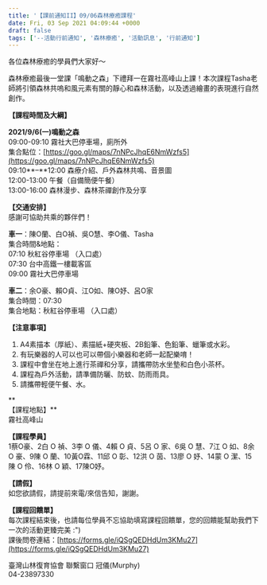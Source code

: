 ```yaml
---
title: '【課前通知II】09/06森林療癒課程'
date: Fri, 03 Sep 2021 04:09:44 +0000
draft: false
tags: ['--活動行前通知', '森林療癒', '活動訊息', '行前通知']
---
```


各位森林療癒的學員們大家好～

森林療癒最後一堂課「鳴動之森」下禮拜一在霧社高峰山上課！本次課程Tasha老師將引領森林共嗚和風元素有關的靜心和森林活動，以及透過繪畫的表現進行自然創作。  

**【課程時間及大綱】**

**2021/9/6(一)鳴動之森**  
09:00-09:10 霧社大巴停車場，廁所外  
集合點位：[https://goo.gl/maps/7nNPcJhqE6NmWzfs5](https://goo.gl/maps/7nNPcJhqE6NmWzfs5)  
09:10**–**12:00 森療介紹、戶外森林共鳴、音景圖  
12:00-13:00 午餐（自備簡便午餐）  
13:00-16:00 森林漫步、森林茶禪創作及分享

**【交通安排】**  
感謝可協助共乘的夥伴們！

**車一**：陳O蘭、白O禎、吳O慧、李O儀、Tasha  
集合時間&地點：  
07:10 秋紅谷停車場 （入口處）  
07:30 台中高鐵一樓載客區  
09:00 霧社大巴停車場

  
**車二**：余O豪、賴O貞、江O如、陳O妤、呂O家  
集合時間：07:30  
集合地點：秋紅谷停車場 （入口處）  

**【注意事項】**

1.  A4素描本（厚紙）、素描紙+硬夾板、2B鉛筆、色鉛筆、蠟筆或水彩。
2.  有玩樂器的人可以也可以帶個小樂器和老師一起配樂唷！
3.  課程中會坐在地上進行茶禪和分享，請攜帶防水坐墊和白色小茶杯。
4.  課程為戶外活動，請準備防曬、防蚊、防雨雨具。
5.  請攜帶輕便午餐、水。

**  
【課程地點】**  
霧社高峰山

**【課程學員】**  
1蔡O豪、2白 O 禎、3李 O 儀、4賴 O 貞、5呂 O 家、6吳 O 慧、7江 O 如、8余 O 豪、9陳 O 蘭、10黃O霖、11邱 O 彰、12洪 O 茵、13廖 O 妤、14蒙 O 潔、15陳 O 伶、16林 O 穎、17陳O妤。

**【請假】**  
如您欲請假，請提前來電/來信告知，謝謝。

**【課程回饋單】**  
每次課程結束後，也請每位學員不忘協助填寫課程回饋單，您的回饋能幫助我們下一次的活動更臻完美 :")  
課後問卷連結：[https://forms.gle/iQSgQEDHdUm3KMu27](https://forms.gle/iQSgQEDHdUm3KMu27)

臺灣山林復育協會 聯繫窗口 冠儀(Murphy)  
04-23897330